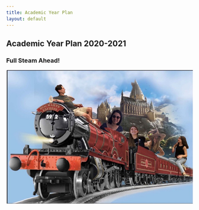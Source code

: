 ```yaml
---
title: Academic Year Plan
layout: default
---
```

## Academic Year Plan 2020-2021
### Full Steam Ahead!

![The ExCo Committee on the Hogwarts Express](/img/train.jpeg)
